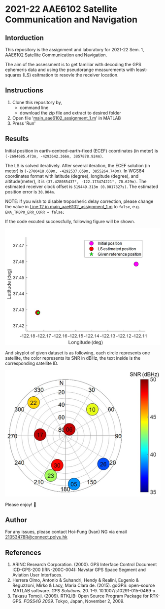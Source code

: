 # 2021-22 AAE6102 Satellite Communication and Navigation
## Intorduction

This repository is the assignment and laboratory for 2021-22 Sem. 1, AAE6102 Satellite Communication and Navigation. 

The aim of the assessment is to get familiar with decoding the GPS ephemeris data and using the pseudorange measurements with least-squares (LS) esitmation to resovle the receiver location. 


## Instructions
1. Clone this repository by,
   - command line
   - download the zip file and extract to desired folder
2. Open file '[main_aae6102_assignment_1.m](main_aae6102_assignment_1.m)' in MATLAB
3. Press 'Run'

## Results
Initial position in earth-centred-earth-fixed (ECEF) coordinates (in meter) is `(-2694685.473m, -4293642.366m, 3857878.924m)`. 

The LS is solved iteratively. After several iteration, the ECEF solution (in meter) is `(-2700418.609m, -4292537.059m, 3855264.740m)`. In WGS84 coordinates format with latitude (degree), longitude (degree), and altitude(meter), it is `(37.428085437°, -122.173474221°, 70.629m)`. The estimated receiver clock offset is `519449.313m (0.0017327s)`. The estimated position error is `30.004m`.

NOTE: if you wish to disable troposheric delay correction, please change the value in [Line 12 in main_aae6102_assignment_1.m](main_aae6102_assignment_1.m#L12) to `false`, e.g. `ENA_TROPO_ERR_CORR = false;`

If the code excuted successfully, following figure will be shown.
<p align="center">
<img src="Img/Figure_1_Positioning-results.jpg">
</p>

And skyplot of given dataset is as following, each circle represents one satellite, the color represents its SNR in dBHz, the text inside is the corresponding satellite ID.
<p align="center">
<img src="Img/Figure_2_Skyplot.jpg">
</p>

Please enjoy! :tada:

## Author
For any issues, please contact Hoi-Fung (Ivan) NG via email <21053478R@connect.polyu.hk>

## References
1. ARINC Research Corporation. (2000). GPS Interface Control Document ICD-GPS-200 (IRN-200C-004): Navstar GPS Space Segment and Aviation User Interfaces.
2. Herrera Olmo, Antonio & Suhandri, Hendy & Realini, Eugenio & Reguzzoni, Mirko & Lacy, Maria Clara de. (2015). goGPS: open-source MATLAB software. *GPS Solutions.* 20. 1-9. 10.1007/s10291-015-0469-x. 
3. Takasu Tomoji. (2009). RTKLIB: Open Source Program Package for RTK-GPS. *FOSS4G 2009.* Tokyo, Japan, November 2, 2009.